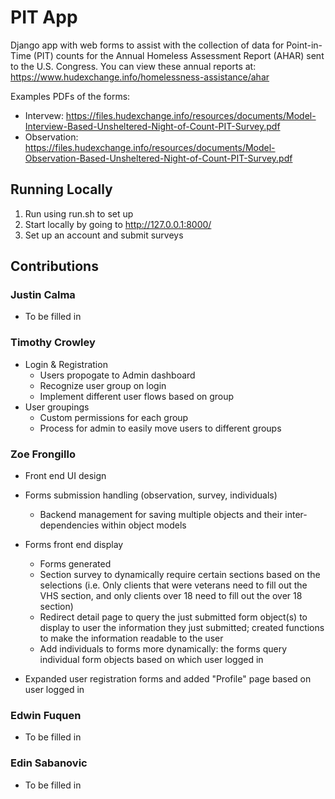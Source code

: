# PIT App

Django app with web forms to assist with the collection of data for Point-in-Time (PIT) counts for the Annual Homeless Assessment Report (AHAR) sent to the U.S. Congress. You can view these annual reports at:
https://www.hudexchange.info/homelessness-assistance/ahar

Examples PDFs of the forms:
 - Intervew: https://files.hudexchange.info/resources/documents/Model-Interview-Based-Unsheltered-Night-of-Count-PIT-Survey.pdf
 - Observation: https://files.hudexchange.info/resources/documents/Model-Observation-Based-Unsheltered-Night-of-Count-PIT-Survey.pdf 

## Running Locally
1. Run using run.sh to set up
2. Start locally by going to http://127.0.0.1:8000/
3. Set up an account and submit surveys

## Contributions
### Justin Calma
* To be filled in 

### Timothy Crowley
* Login & Registration
    * Users propogate to Admin dashboard
    * Recognize user group on login
    * Implement different user flows based on group
* User groupings
    * Custom permissions for each group
    * Process for admin to easily move users to different groups

### Zoe Frongillo
* Front end UI design
* Forms submission handling (observation, survey, individuals)
    * Backend management for saving multiple objects and their inter-dependencies within object models

* Forms front end display
    * Forms generated
    * Section survey to dynamically require certain sections based on the selections (i.e. Only clients that were 
     veterans need to fill out the VHS section, and only clients over 18 need to fill out the over 18 section)
    * Redirect detail page to query the just submitted form object(s) to display to user the information they just submitted;
    created functions to make the information readable to the user
    * Add individuals to forms more dynamically: the forms query individual form objects based on which user logged in
* Expanded user registration forms and added "Profile" page based on user logged in

### Edwin Fuquen
* To be filled in 

### Edin Sabanovic
* To be filled in 
